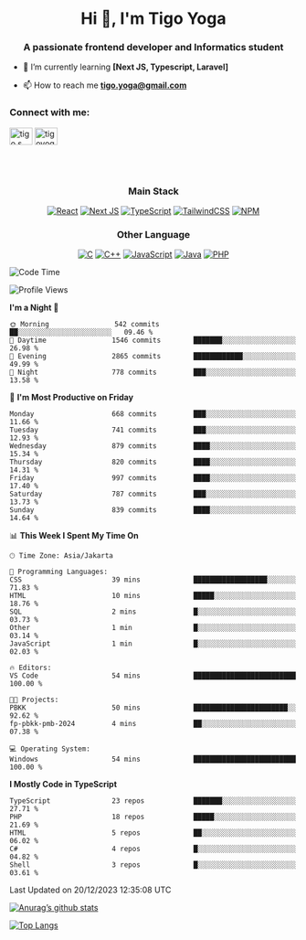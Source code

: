 <h1 align="center">Hi 👋, I'm Tigo Yoga</h1>
<h3 align="center">A passionate frontend developer and Informatics student</h3>

- 🌱 I’m currently learning **[Next JS, Typescript, Laravel]**

- 📫 How to reach me **tigo.yoga@gmail.com**

<h3 align="left">Connect with me:</h3>
<p align="left">
<a href="https://linkedin.com/in/tigo s yoga" target="blank"><img align="center" src="https://raw.githubusercontent.com/rahuldkjain/github-profile-readme-generator/master/src/images/icons/Social/linked-in-alt.svg" alt="tigo s yoga" height="30" width="40" /></a>
<a href="https://instagram.com/tigoyoga" target="blank"><img align="center" src="https://raw.githubusercontent.com/rahuldkjain/github-profile-readme-generator/master/src/images/icons/Social/instagram.svg" alt="tigoyoga" height="30" width="40" /></a>
</p>

<br/>
<br/>

<h3 align="center">Main Stack</h3>
<div align="center">
  
  <a href="">![React](https://img.shields.io/badge/react-%2320232a.svg?style=for-the-badge&logo=react&logoColor=%2361DAFB)</a>
  <a href="">![Next JS](https://img.shields.io/badge/Next-black?style=for-the-badge&logo=next.js&logoColor=white)</a>
   <a href="">![TypeScript](https://img.shields.io/badge/typescript-%23007ACC.svg?style=for-the-badge&logo=typescript&logoColor=white)</a>
  <a href="">![TailwindCSS](https://img.shields.io/badge/tailwindcss-%2338B2AC.svg?style=for-the-badge&logo=tailwind-css&logoColor=white)</a>
  <a href="">![NPM](https://img.shields.io/badge/NPM-%23000000.svg?style=for-the-badge&logo=npm&logoColor=white)</a>
</div>
<h3 align="center">Other Language</h3>
<div align="center">
  
  <a href="">![C](https://img.shields.io/badge/c-%2300599C.svg?style=for-the-badge&logo=c&logoColor=white)</a>
  <a href="">![C++](https://img.shields.io/badge/c++-%2300599C.svg?style=for-the-badge&logo=c%2B%2B&logoColor=white)</a>
  <a href="">![JavaScript](https://img.shields.io/badge/javascript-%23323330.svg?style=for-the-badge&logo=javascript&logoColor=%23F7DF1E)</a>
  <a href="">![Java](https://img.shields.io/badge/java-%23ED8B00.svg?style=for-the-badge&logo=java&logoColor=white)</a>
  <a href="">![PHP](https://img.shields.io/badge/php-%23777BB4.svg?style=for-the-badge&logo=php&logoColor=white)</a>
</div>

<!--START_SECTION:waka-->
![Code Time](http://img.shields.io/badge/Code%20Time-677%20hrs%2059%20mins-blue)

![Profile Views](http://img.shields.io/badge/Profile%20Views-1-blue)

**I'm a Night 🦉** 

```text
🌞 Morning                542 commits         ██░░░░░░░░░░░░░░░░░░░░░░░   09.46 % 
🌆 Daytime                1546 commits        ███████░░░░░░░░░░░░░░░░░░   26.98 % 
🌃 Evening                2865 commits        ████████████░░░░░░░░░░░░░   49.99 % 
🌙 Night                  778 commits         ███░░░░░░░░░░░░░░░░░░░░░░   13.58 % 
```
📅 **I'm Most Productive on Friday** 

```text
Monday                   668 commits         ███░░░░░░░░░░░░░░░░░░░░░░   11.66 % 
Tuesday                  741 commits         ███░░░░░░░░░░░░░░░░░░░░░░   12.93 % 
Wednesday                879 commits         ████░░░░░░░░░░░░░░░░░░░░░   15.34 % 
Thursday                 820 commits         ████░░░░░░░░░░░░░░░░░░░░░   14.31 % 
Friday                   997 commits         ████░░░░░░░░░░░░░░░░░░░░░   17.40 % 
Saturday                 787 commits         ███░░░░░░░░░░░░░░░░░░░░░░   13.73 % 
Sunday                   839 commits         ████░░░░░░░░░░░░░░░░░░░░░   14.64 % 
```


📊 **This Week I Spent My Time On** 

```text
🕑︎ Time Zone: Asia/Jakarta

💬 Programming Languages: 
CSS                      39 mins             ██████████████████░░░░░░░   71.83 % 
HTML                     10 mins             █████░░░░░░░░░░░░░░░░░░░░   18.76 % 
SQL                      2 mins              █░░░░░░░░░░░░░░░░░░░░░░░░   03.73 % 
Other                    1 min               █░░░░░░░░░░░░░░░░░░░░░░░░   03.14 % 
JavaScript               1 min               █░░░░░░░░░░░░░░░░░░░░░░░░   02.03 % 

🔥 Editors: 
VS Code                  54 mins             █████████████████████████   100.00 % 

🐱‍💻 Projects: 
PBKK                     50 mins             ███████████████████████░░   92.62 % 
fp-pbkk-pmb-2024         4 mins              ██░░░░░░░░░░░░░░░░░░░░░░░   07.38 % 

💻 Operating System: 
Windows                  54 mins             █████████████████████████   100.00 % 
```

**I Mostly Code in TypeScript** 

```text
TypeScript               23 repos            ███████░░░░░░░░░░░░░░░░░░   27.71 % 
PHP                      18 repos            █████░░░░░░░░░░░░░░░░░░░░   21.69 % 
HTML                     5 repos             ██░░░░░░░░░░░░░░░░░░░░░░░   06.02 % 
C#                       4 repos             █░░░░░░░░░░░░░░░░░░░░░░░░   04.82 % 
Shell                    3 repos             █░░░░░░░░░░░░░░░░░░░░░░░░   03.61 % 
```




 Last Updated on 20/12/2023 12:35:08 UTC
<!--END_SECTION:waka-->

[![Anurag’s github stats](https://github-readme-stats.vercel.app/api?username=tigoyoga)](https://github.com/tigoyoga)

[![Top Langs](https://github-readme-stats.vercel.app/api/top-langs/?username=tigoyoga&layout=compact)](https://github.com/tigoyoga)
